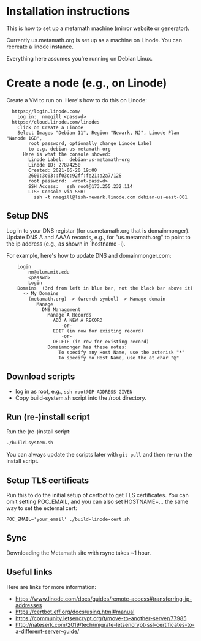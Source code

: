 # Installation instructions

This is how to set up a metamath machine (mirror website or generator).

Currently us.metamath.org is set up as a machine on Linode.
You can recreate a linode instance.

Everything here assumes you're running on Debian Linux.

# Create a node (e.g., on Linode)

Create a VM to run on. Here's how to do this on Linode:

~~~~
  https://login.linode.com/
    Log in:  nmegill <passwd>
  https://cloud.linode.com/linodes
    Click on Create a Linode
    Select Images "Debian 11", Region "Newark, NJ", Linode Plan "Nanode 1GB",
        root password, optionally change Linode Label
        to e.g. debian-us-metamath-org
      Here is what the console showed:
        Linode Label:  debian-us-metamath-org
        Linode ID: 27874250
        Created: 2021-06-20 19:00
        2600:3c03::f03c:92ff:fe21:a2a7/128
        root password:  <root-passwd>
        SSH Access:   ssh root@173.255.232.114
        LISH Console via SSH:
          ssh -t nmegill@lish-newark.linode.com debian-us-east-001
~~~~

## Setup DNS

Log in to your DNS registar (for us.metamath.org that is domainmonger).
Update DNS A and AAAA records, e.g., for "us.metamath.org" to point to the
ip address (e.g., as shown in `hostname -i).

For example, here's how to update DNS and domainmonger.com:

~~~~
    Login
        nm@alum.mit.edu
        <passwd>
        Login
    Domains  (3rd from left in blue bar, not the black bar above it)
      -> My Domains
        (metamath.org) -> (wrench symbol) -> Manage domain
           Manage
             DNS Management
               Manage A Records
                 ADD A NEW A RECORD
                    -or-
                 EDIT (in row for existing record)
                    -or-
                 DELETE (in row for existing record)
               Domainmonger has these notes:
                   To specify any Host Name, use the asterisk "*"
                   To specify no Host Name, use the at char "@"
~~~~

## Download scripts

* log in as root, e.g., `ssh root@IP-ADDRESS-GIVEN`
* Copy build-system.sh script into the /root directory.

## Run (re-)install script

Run the (re-)install script:

~~~~sh
./build-system.sh
~~~~

You can always update the scripts later with `git pull`
and then re-run the install script.

## Setup TLS certificats

Run this to do the initial setup of certbot to get TLS certificates.
You can omit setting POC_EMAIL, and you can also set HOSTNAME=...
the same way to set the external cert:

~~~~
POC_EMAIL='your_email' ./build-linode-cert.sh
~~~~

## Sync

Downloading the Metamath site with rsync takes ~1 hour.

## Useful links

Here are links for more information:

* https://www.linode.com/docs/guides/remote-access#transferring-ip-addresses
* https://certbot.eff.org/docs/using.html#manual
* https://community.letsencrypt.org/t/move-to-another-server/77985
* http://nateserk.com/2019/tech/migrate-letsencrypt-ssl-certificates-to-a-different-server-guide/
